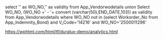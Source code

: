 
select '' as WO_NO,'' as validity  from App_Vendorwodetails union Select WO_NO, (WO_NO +' - '+ convert (varchar(50),END_DATE,103)) as validity 
from App_Vendorwodetails where WO_NO not in (select Workorder_No from App_Indemnity_Bond) and V_Code='14216' and WO_NO='2500011296'


https://wphtml.com/html/tf/duralux-demo/analytics.html
